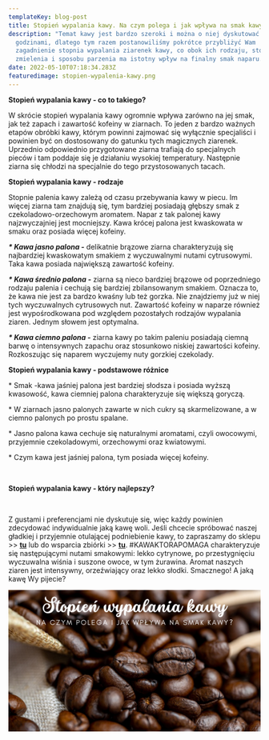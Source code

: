 ```yaml
---
templateKey: blog-post
title: Stopień wypalania kawy. Na czym polega i jak wpływa na smak kawy?
description: "Temat kawy jest bardzo szeroki i można o niej dyskutować
  godzinami, dlatego tym razem postanowiliśmy pokrótce przybliżyć Wam
  zagadnienie stopnia wypalania ziarenek kawy, co obok ich rodzaju, stopnia
  zmielenia i sposobu parzenia ma istotny wpływ na finalny smak naparu. "
date: 2022-05-10T07:18:34.283Z
featuredimage: stopien-wypalenia-kawy.png
---
```

<!--StartFragment-->

**Stopień wypalania kawy - co to takiego?**



W skrócie stopień wypalania kawy ogromnie wpływa zarówno na jej smak, jak też zapach i zawartość kofeiny w ziarnach. To jeden z bardzo ważnych etapów obróbki kawy, którym powinni zajmować się wyłącznie specjaliści i powinien być on dostosowany do gatunku tych magicznych ziarenek. Uprzednio odpowiednio przygotowane ziarna trafiają do specjalnych pieców i tam poddaje się je działaniu wysokiej temperatury. Następnie ziarna się chłodzi na specjalnie do tego przystosowanych tacach.



**Stopień wypalania kawy - rodzaje**



Stopnie palenia kawy zależą od czasu przebywania kawy w piecu. Im więcej ziarna tam znajdują się, tym bardziej posiadają głębszy smak z czekoladowo-orzechowym aromatem. Napar z tak palonej kawy najzwyczajniej jest mocniejszy. Kawa krócej palona jest kwaskowata w smaku oraz posiada więcej kofeiny.



***\* Kawa jasno palona -*** delikatnie brązowe ziarna charakteryzują się najbardziej kwaskowatym smakiem z wyczuwalnymi nutami cytrusowymi. Taka kawa posiada największą zawartość kofeiny.



***\* Kawa średnio palona -*** ziarna są nieco bardziej brązowe od poprzedniego rodzaju palenia i cechują się bardziej zbilansowanym smakiem. Oznacza to, że kawa nie jest za bardzo kwaśny lub też gorzka. Nie znajdziemy już w niej tych wyczuwalnych cytrusowych nut. Zawartość kofeiny w naparze również jest wypośrodkowana pod względem pozostałych rodzajów wypalania ziaren. Jednym słowem jest optymalna.



***\* Kawa ciemno palona -*** ziarna kawy po takim paleniu posiadają ciemną barwę o intensywnych zapachu oraz stosunkowo niskiej zawartości kofeiny. Rozkoszując się naparem wyczujemy nuty gorzkiej czekolady.



**Stopień wypalania kawy - podstawowe różnice**



\* Smak -kawa jaśniej palona jest bardziej słodsza i posiada wyższą kwasowość, kawa ciemniej palona charakteryzuje się większą goryczą.

\* W ziarnach jasno palonych zawarte w nich cukry są skarmelizowane, a w ciemno palonych po prostu spalane.

\* Jasno palona kawa cechuje się naturalnymi aromatami, czyli owocowymi, przyjemnie czekoladowymi, orzechowymi oraz kwiatowymi.

\* Czym kawa jest jaśniej palona, tym posiada więcej kofeiny.

 

**Stopień wypalania kawy - który najlepszy?**

 

Z gustami i preferencjami nie dyskutuje się, więc każdy powinien zdecydować indywidualnie jaką kawę woli. Jeśli chcecie spróbować naszej gładkiej i przyjemnie otulającej podniebienie kawy, to zapraszamy do sklepu >> **[tu](https://www.blogger.com/#)** lub do wsparcia zbiórki >> **[tu](https://www.blogger.com/#)**. #KAWAKTORAPOMAGA charakteryzuje się następującymi nutami smakowymi: lekko cytrynowe, po przestygnięciu wyczuwalna wiśnia i suszone owoce, w tym żurawina. Aromat naszych ziaren jest intensywny, orzeźwiający oraz lekko słodki. Smacznego! A jaką kawę Wy pijecie?

<!--EndFragment-->

![](stopien-wypalenia-kawy.png)